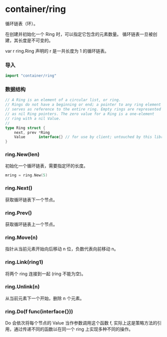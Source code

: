 # container/ring
循环链表（环）。

在创建并初始化一个 Ring 时，可以指定它包含的元素数量。 循环链表一旦被创建，其长度是不可变的。

var r ring.Ring 声明的 r 是一共长度为 1 的循环链表。



### 导入
```go
import "container/ring"
```


### 数据结构
```go
// A Ring is an element of a circular list, or ring.
// Rings do not have a beginning or end; a pointer to any ring element
// serves as reference to the entire ring. Empty rings are represented
// as nil Ring pointers. The zero value for a Ring is a one-element
// ring with a nil Value.
//
type Ring struct {
	next, prev *Ring
	Value      interface{} // for use by client; untouched by this library
}
```


### ring.New(len)
初始化一个循环链表，需要指定环的长度。
```go
mring = ring.New(5)
```


### ring.Next()
获取循环链表下一个节点。


### ring.Prev()
获取循环链表上一个节点。


### ring.Move(n)
指针从当前元素开始向后移动 n 位，负数代表向前移动 n。


### ring.Link(ring1)
将两个 ring 连接到一起 (ring 不能为空)。


### ring.Unlink(n)
从当前元素下一个开始，删除 n 个元素。


### ring.Do(f func(interface{}))
Do 会依次将每个节点的 Value 当作参数调用这个函数 f, 实际上这是策略方法的引用，通过传递不同的函数以在同一个 ring 上实现多种不同的操作。

































